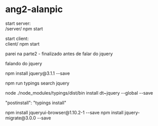 # ang2-alanpic

start server: <br />
/server/
npm start

start client: <br />
client/
npm start

<p>parei na parte2 - finalizado antes de falar do jquery</p>

<p>falando do jquery</p>
<p>npm install jquery@3.1.1 --save</p>
<p>npm run typings search jquery</p>
<p>node ./node_modules/typings/dist/bin install dt~jquery --global --save</p>
<p>"postinstall": "typings install" </p>

<p>npm install jqueryui-browser@1.10.2-1 --save
npm install jquery-migrate@3.0.0 --save </p>